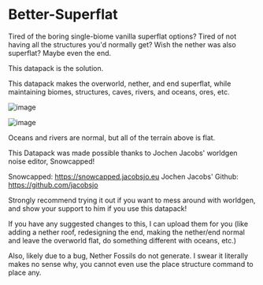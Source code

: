 # Better-Superflat
Tired of the boring single-biome vanilla superflat options? Tired of not having all the structures you'd normally get? Wish the nether was also superflat? Maybe even the end. 

This datapack is the solution. 

This datapack makes the overworld, nether, and end superflat, while maintaining biomes, structures, caves, rivers, and oceans, ores, etc.

![image](https://github.com/Quidvio/Better-Superflat/assets/105707614/25ddc01a-0c9f-4274-9f9b-45a6c1b4b16e)

![image](https://github.com/Quidvio/Better-Superflat/assets/105707614/464efe27-a953-4321-b763-cd4f62c72590)



Oceans and rivers are normal, but all of the terrain above is flat.

This Datapack was made possible thanks to Jochen Jacobs' worldgen noise editor, Snowcapped!

Snowcapped: https://snowcapped.jacobsjo.eu Jochen Jacobs' Github: https://github.com/jacobsjo

Strongly recommend trying it out if you want to mess around with worldgen, and show your support to him if you use this datapack!

If you have any suggested changes to this, I can upload them for you (like adding a nether roof, redesigning the end, making the nether/end normal and leave the overworld flat, do something different with oceans, etc.)

Also, likely due to a bug, Nether Fossils do not generate. I swear it literally makes no sense why, you cannot even use the place structure command to place any. 
